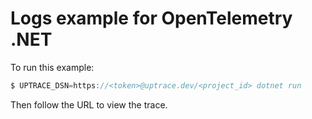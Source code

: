 # Logs example for OpenTelemetry .NET

To run this example:

```go
$ UPTRACE_DSN=https://<token>@uptrace.dev/<project_id> dotnet run
```

Then follow the URL to view the trace.
